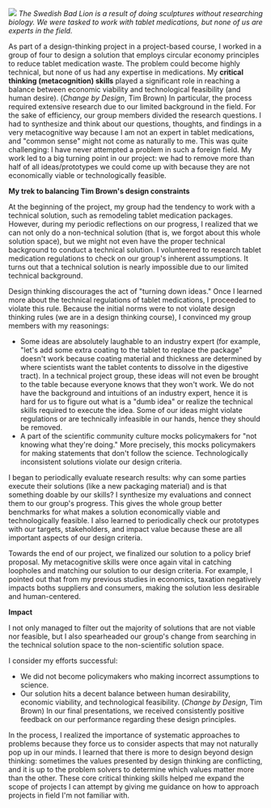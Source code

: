 ![](https://www.snopes.com/tachyon/2021/06/gripsholm_lion.jpg)
*The Swedish Bad Lion is a result of doing sculptures without researching biology. We were tasked to work with tablet medications, but none of us are experts in the field.*

As part of a design-thinking project in a project-based course, I worked in a group of four to design a solution that employs circular economy principles to reduce tablet medication waste. The problem could become highly technical, but none of us had any expertise in medications. My **critical thinking (metacognition) skills** played a significant role in reaching a balance between economic viability and technological feasibility (and human desire). (*Change by Design*, Tim Brown) In particular, the process required extensive research due to our limited background in the field. For the sake of efficiency, our group members divided the research questions. I had to synthesize and think about our questions, thoughts, and findings in a very metacognitive way because I am not an expert in tablet medications, and "common sense" might not come as naturally to me. This was quite challenging: I have never attempted a problem in such a foreign field. My work led to a big turning point in our project: we had to remove more than half of all ideas/prototypes we could come up with because they are not economically viable or technologically feasible.

**My trek to balancing Tim Brown's design constraints**

At the beginning of the project, my group had the tendency to work with a technical solution, such as remodeling tablet medication packages. However, during my periodic reflections on our progress, I realized that we can not only do a non-technical solution (that is, we forgot about this whole solution space), but we might not even have the proper technical background to conduct a technical solution. I volunteered to research tablet medication regulations to check on our group's inherent assumptions. It turns out that a technical solution is nearly impossible due to our limited technical background. 

Design thinking discourages the act of "turning down ideas." Once I learned more about the technical regulations of tablet medications, I proceeded to violate this rule. Because the initial norms were to not violate design thinking rules (we are in a design thinking course), I convinced my group members with my reasonings:
- Some ideas are absolutely laughable to an industry expert (for example, "let's add some extra coating to the tablet to replace the package" doesn't work because coating material and thickness are determined by where scientists want the tablet contents to dissolve in the digestive tract). In a technical project group, these ideas will not even be brought to the table because everyone knows that they won't work. We do not have the background and intuitions of an industry expert, hence it is hard for us to figure out what is a "dumb idea" or realize the technical skills required to execute the idea. Some of our ideas might violate regulations or are technically infeasible in our hands, hence they should be removed.
- A part of the scientific community culture mocks policymakers for "not knowing what they're doing." More precisely, this mocks policymakers for making statements that don't follow the science. Technologically inconsistent solutions violate our design criteria.

I began to periodically evaluate research results: why can some parties execute their solutions (like a new packaging material) and is that something doable by our skills? I synthesize my evaluations and connect them to our group's progress. This gives the whole group better benchmarks for what makes a solution economically viable and technologically feasible. I also learned to periodically check our prototypes with our targets, stakeholders, and impact value because these are all important aspects of our design criteria. 

Towards the end of our project, we finalized our solution to a policy brief proposal. My metacognitive skills were once again vital in catching loopholes and matching our solution to our design criteria. For example, I pointed out that from my previous studies in economics, taxation negatively impacts boths suppliers and consumers, making the solution less desirable and human-centered. 

**Impact**

I not only managed to filter out the majority of solutions that are not viable nor feasible, but I also spearheaded our group's change from searching in the technical solution space to the non-scientific solution space.

I consider my efforts successful: 
- We did not become policymakers who making incorrect assumptions to science.
- Our solution hits a decent balance between human desirability, economic viability, and technological feasibility. (*Change by Design*, Tim Brown) In our final presentations, we received consistently positive feedback on our performance regarding these design principles.

In the process, I realized the importance of systematic approaches to problems because they force us to consider aspects that may not naturally pop up in our minds. I learned that there is more to design beyond design thinking: sometimes the values presented by design thinking are conflicting, and it is up to the problem solvers to determine which values matter more than the other. These core critical thinking skills helped me expand the scope of projects I can attempt by giving me guidance on how to approach projects in field I'm not familiar with. 